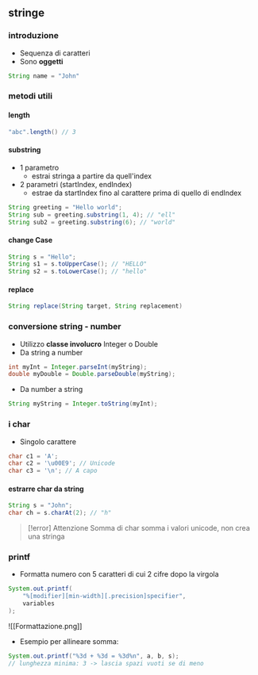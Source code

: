 ## stringe
### introduzione
- Sequenza di caratteri
- Sono **oggetti**
```java
String name = "John"
```
### metodi utili
#### length
```java
"abc".length() // 3
```
#### substring
- 1 parametro
	- estrai stringa a partire da quell'index
- 2 parametri (startIndex, endIndex)
	- estrae da startIndex fino al carattere prima di quello di endIndex
```java
String greeting = "Hello world";
String sub = greeting.substring(1, 4); // "ell"
String sub2 = greeting.substring(6); // "world"
```
#### change Case
```java
String s = "Hello";
String s1 = s.toUpperCase(); // "HELLO"
String s2 = s.toLowerCase(); // "hello"
```
#### replace
```java
String replace(String target, String replacement)
```

### conversione string - number
- Utilizzo **classe involucro** Integer o Double
- Da string a number
```java
int myInt = Integer.parseInt(myString);
double myDouble = Double.parseDouble(myString);
```
- Da number a string
```java
String myString = Integer.toString(myInt);
```
### i char
- Singolo carattere
```java
char c1 = 'A';
char c2 = '\u00E9'; // Unicode
char c3 = '\n'; // A capo
```
#### estrarre char da string
```java
String s = "John";
char ch = s.charAt(2); // "h"
```

> [!error] Attenzione
> Somma di char somma i valori unicode, non crea una stringa

### printf
-  Formatta numero con 5 caratteri di cui 2 cifre dopo la virgola
```java
System.out.printf(
	"%[modifier][min-width][.precision]specifier", 
	variables
);
```
![[Formattazione.png]]
- Esempio per allineare somma:
```java
System.out.printf("%3d + %3d = %3d%n", a, b, s);
// lunghezza minima: 3 -> lascia spazi vuoti se di meno
```
